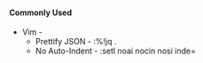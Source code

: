#### Commonly Used

  * Vim -
    - Prettify JSON - :%!jq .
    - No Auto-Indent - :setl noai nocin nosi inde=
